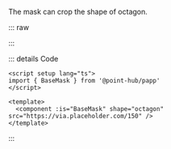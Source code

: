 The mask can crop the shape of octagon.

::: raw

<MaskOctagon />

:::

::: details Code

```vue
<script setup lang="ts">
import { BaseMask } from '@point-hub/papp'
</script>

<template>
  <component :is="BaseMask" shape="octagon" src="https://via.placeholder.com/150" />
</template>
```

:::
